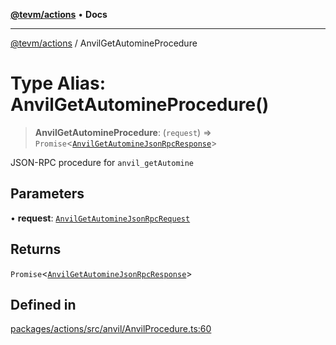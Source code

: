 [**@tevm/actions**](../README.md) • **Docs**

***

[@tevm/actions](../globals.md) / AnvilGetAutomineProcedure

# Type Alias: AnvilGetAutomineProcedure()

> **AnvilGetAutomineProcedure**: (`request`) => `Promise`\<[`AnvilGetAutomineJsonRpcResponse`](AnvilGetAutomineJsonRpcResponse.md)\>

JSON-RPC procedure for `anvil_getAutomine`

## Parameters

• **request**: [`AnvilGetAutomineJsonRpcRequest`](AnvilGetAutomineJsonRpcRequest.md)

## Returns

`Promise`\<[`AnvilGetAutomineJsonRpcResponse`](AnvilGetAutomineJsonRpcResponse.md)\>

## Defined in

[packages/actions/src/anvil/AnvilProcedure.ts:60](https://github.com/evmts/tevm-monorepo/blob/main/packages/actions/src/anvil/AnvilProcedure.ts#L60)
